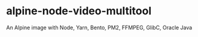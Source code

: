 # alpine-node-video-multitool
An Alpine image with Node, Yarn, Bento, PM2, FFMPEG, GlibC, Oracle Java
